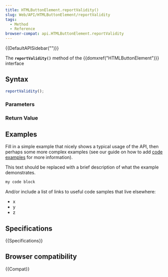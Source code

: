 ```yaml
---
title: HTMLButtonElement.reportValidity()
slug: Web/API/HTMLButtonElement/reportValidity
tags:
  - Method
  - Reference
browser-compat: api.HTMLButtonElement.reportValidity
---
```

{{DefaultAPISidebar("")}}

The **`reportValidity()`** method of the {{domxref("HTMLButtonElement")}} interface 

## Syntax

```js
reportValidity();
```

### Parameters



### Return Value



## Examples

Fill in a simple example that nicely shows a typical usage of the API, then perhaps some more complex examples (see our guide on how to add [code examples](/en-US/docs/MDN/Contribute/Structures/Code_examples) for more information).

This text should be replaced with a brief description of what the example demonstrates.

```js
my code block
```

And/or include a list of links to useful code samples that live elsewhere:

*   x
*   y
*   z

## Specifications

{{Specifications}}

## Browser compatibility

{{Compat}}

